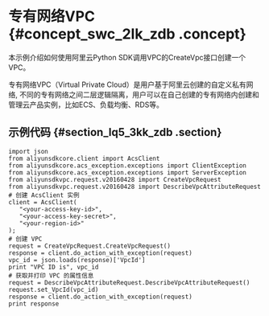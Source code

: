 # 专有网络VPC {#concept_swc_2lk_zdb .concept}

本示例介绍如何使用阿里云Python SDK调用VPC的CreateVpc接口创建一个VPC。

专有网络VPC（Virtual Private Cloud）是用户基于阿里云创建的自定义私有网络, 不同的专有网络之间二层逻辑隔离，用户可以在自己创建的专有网络内创建和管理云产品实例，比如ECS、负载均衡、RDS等。

## 示例代码 {#section_lq5_3kk_zdb .section}

```
import json
from aliyunsdkcore.client import AcsClient
from aliyunsdkcore.acs_exception.exceptions import ClientException
from aliyunsdkcore.acs_exception.exceptions import ServerException
from aliyunsdkvpc.request.v20160428 import CreateVpcRequest
from aliyunsdkvpc.request.v20160428 import DescribeVpcAttributeRequest
# 创建 AcsClient 实例
client = AcsClient(
   "<your-access-key-id>",
   "<your-access-key-secret>",
   "<your-region-id>"
);
# 创建 VPC
request = CreateVpcRequest.CreateVpcRequest()
response = client.do_action_with_exception(request)
vpc_id = json.loads(response)['VpcId']
print "VPC ID is", vpc_id
# 获取并打印 VPC 的属性信息
request = DescribeVpcAttributeRequest.DescribeVpcAttributeRequest()
request.set_VpcId(vpc_id)
response = client.do_action_with_exception(request)
print response
```

